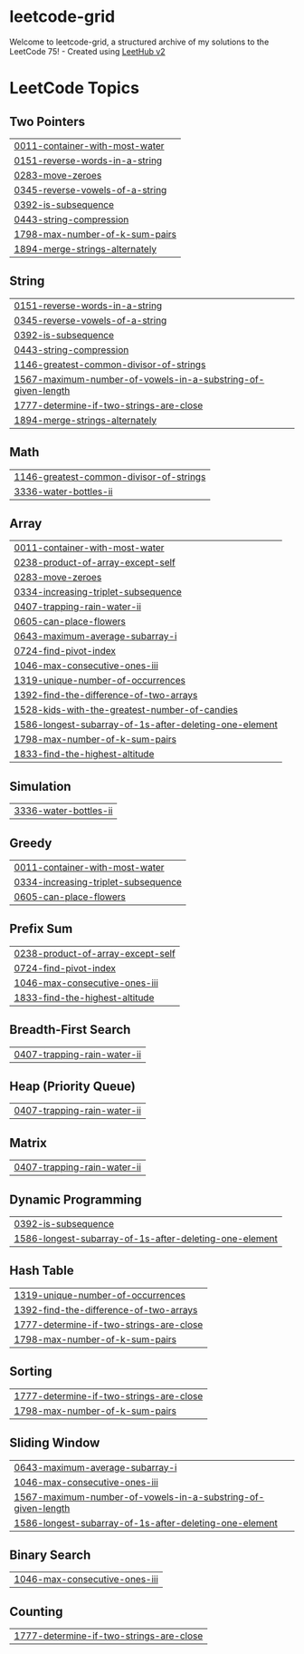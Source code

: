 # leetcode-grid
Welcome to leetcode-grid, a structured archive of my solutions to the LeetCode 75! - Created using [LeetHub v2](https://github.com/arunbhardwaj/LeetHub-2.0)

<!---LeetCode Topics Start-->
# LeetCode Topics
## Two Pointers
|  |
| ------- |
| [0011-container-with-most-water](https://github.com/PraveenNPatil07/leetcode_75/tree/master/0011-container-with-most-water) |
| [0151-reverse-words-in-a-string](https://github.com/PraveenNPatil07/leetcode_75/tree/master/0151-reverse-words-in-a-string) |
| [0283-move-zeroes](https://github.com/PraveenNPatil07/leetcode_75/tree/master/0283-move-zeroes) |
| [0345-reverse-vowels-of-a-string](https://github.com/PraveenNPatil07/leetcode_75/tree/master/0345-reverse-vowels-of-a-string) |
| [0392-is-subsequence](https://github.com/PraveenNPatil07/leetcode_75/tree/master/0392-is-subsequence) |
| [0443-string-compression](https://github.com/PraveenNPatil07/leetcode_75/tree/master/0443-string-compression) |
| [1798-max-number-of-k-sum-pairs](https://github.com/PraveenNPatil07/leetcode_75/tree/master/1798-max-number-of-k-sum-pairs) |
| [1894-merge-strings-alternately](https://github.com/PraveenNPatil07/leetcode-grid/tree/master/1894-merge-strings-alternately) |
## String
|  |
| ------- |
| [0151-reverse-words-in-a-string](https://github.com/PraveenNPatil07/leetcode_75/tree/master/0151-reverse-words-in-a-string) |
| [0345-reverse-vowels-of-a-string](https://github.com/PraveenNPatil07/leetcode_75/tree/master/0345-reverse-vowels-of-a-string) |
| [0392-is-subsequence](https://github.com/PraveenNPatil07/leetcode_75/tree/master/0392-is-subsequence) |
| [0443-string-compression](https://github.com/PraveenNPatil07/leetcode_75/tree/master/0443-string-compression) |
| [1146-greatest-common-divisor-of-strings](https://github.com/PraveenNPatil07/leetcode_75/tree/master/1146-greatest-common-divisor-of-strings) |
| [1567-maximum-number-of-vowels-in-a-substring-of-given-length](https://github.com/PraveenNPatil07/leetcode_75/tree/master/1567-maximum-number-of-vowels-in-a-substring-of-given-length) |
| [1777-determine-if-two-strings-are-close](https://github.com/PraveenNPatil07/leetcode_75/tree/master/1777-determine-if-two-strings-are-close) |
| [1894-merge-strings-alternately](https://github.com/PraveenNPatil07/leetcode-grid/tree/master/1894-merge-strings-alternately) |
## Math
|  |
| ------- |
| [1146-greatest-common-divisor-of-strings](https://github.com/PraveenNPatil07/leetcode_75/tree/master/1146-greatest-common-divisor-of-strings) |
| [3336-water-bottles-ii](https://github.com/PraveenNPatil07/leetcode_75/tree/master/3336-water-bottles-ii) |
## Array
|  |
| ------- |
| [0011-container-with-most-water](https://github.com/PraveenNPatil07/leetcode_75/tree/master/0011-container-with-most-water) |
| [0238-product-of-array-except-self](https://github.com/PraveenNPatil07/leetcode_75/tree/master/0238-product-of-array-except-self) |
| [0283-move-zeroes](https://github.com/PraveenNPatil07/leetcode_75/tree/master/0283-move-zeroes) |
| [0334-increasing-triplet-subsequence](https://github.com/PraveenNPatil07/leetcode_75/tree/master/0334-increasing-triplet-subsequence) |
| [0407-trapping-rain-water-ii](https://github.com/PraveenNPatil07/leetcode_75/tree/master/0407-trapping-rain-water-ii) |
| [0605-can-place-flowers](https://github.com/PraveenNPatil07/leetcode_75/tree/master/0605-can-place-flowers) |
| [0643-maximum-average-subarray-i](https://github.com/PraveenNPatil07/leetcode_75/tree/master/0643-maximum-average-subarray-i) |
| [0724-find-pivot-index](https://github.com/PraveenNPatil07/leetcode_75/tree/master/0724-find-pivot-index) |
| [1046-max-consecutive-ones-iii](https://github.com/PraveenNPatil07/leetcode_75/tree/master/1046-max-consecutive-ones-iii) |
| [1319-unique-number-of-occurrences](https://github.com/PraveenNPatil07/leetcode_75/tree/master/1319-unique-number-of-occurrences) |
| [1392-find-the-difference-of-two-arrays](https://github.com/PraveenNPatil07/leetcode_75/tree/master/1392-find-the-difference-of-two-arrays) |
| [1528-kids-with-the-greatest-number-of-candies](https://github.com/PraveenNPatil07/leetcode_75/tree/master/1528-kids-with-the-greatest-number-of-candies) |
| [1586-longest-subarray-of-1s-after-deleting-one-element](https://github.com/PraveenNPatil07/leetcode_75/tree/master/1586-longest-subarray-of-1s-after-deleting-one-element) |
| [1798-max-number-of-k-sum-pairs](https://github.com/PraveenNPatil07/leetcode_75/tree/master/1798-max-number-of-k-sum-pairs) |
| [1833-find-the-highest-altitude](https://github.com/PraveenNPatil07/leetcode_75/tree/master/1833-find-the-highest-altitude) |
## Simulation
|  |
| ------- |
| [3336-water-bottles-ii](https://github.com/PraveenNPatil07/leetcode_75/tree/master/3336-water-bottles-ii) |
## Greedy
|  |
| ------- |
| [0011-container-with-most-water](https://github.com/PraveenNPatil07/leetcode_75/tree/master/0011-container-with-most-water) |
| [0334-increasing-triplet-subsequence](https://github.com/PraveenNPatil07/leetcode_75/tree/master/0334-increasing-triplet-subsequence) |
| [0605-can-place-flowers](https://github.com/PraveenNPatil07/leetcode_75/tree/master/0605-can-place-flowers) |
## Prefix Sum
|  |
| ------- |
| [0238-product-of-array-except-self](https://github.com/PraveenNPatil07/leetcode_75/tree/master/0238-product-of-array-except-self) |
| [0724-find-pivot-index](https://github.com/PraveenNPatil07/leetcode_75/tree/master/0724-find-pivot-index) |
| [1046-max-consecutive-ones-iii](https://github.com/PraveenNPatil07/leetcode_75/tree/master/1046-max-consecutive-ones-iii) |
| [1833-find-the-highest-altitude](https://github.com/PraveenNPatil07/leetcode_75/tree/master/1833-find-the-highest-altitude) |
## Breadth-First Search
|  |
| ------- |
| [0407-trapping-rain-water-ii](https://github.com/PraveenNPatil07/leetcode_75/tree/master/0407-trapping-rain-water-ii) |
## Heap (Priority Queue)
|  |
| ------- |
| [0407-trapping-rain-water-ii](https://github.com/PraveenNPatil07/leetcode_75/tree/master/0407-trapping-rain-water-ii) |
## Matrix
|  |
| ------- |
| [0407-trapping-rain-water-ii](https://github.com/PraveenNPatil07/leetcode_75/tree/master/0407-trapping-rain-water-ii) |
## Dynamic Programming
|  |
| ------- |
| [0392-is-subsequence](https://github.com/PraveenNPatil07/leetcode_75/tree/master/0392-is-subsequence) |
| [1586-longest-subarray-of-1s-after-deleting-one-element](https://github.com/PraveenNPatil07/leetcode_75/tree/master/1586-longest-subarray-of-1s-after-deleting-one-element) |
## Hash Table
|  |
| ------- |
| [1319-unique-number-of-occurrences](https://github.com/PraveenNPatil07/leetcode_75/tree/master/1319-unique-number-of-occurrences) |
| [1392-find-the-difference-of-two-arrays](https://github.com/PraveenNPatil07/leetcode_75/tree/master/1392-find-the-difference-of-two-arrays) |
| [1777-determine-if-two-strings-are-close](https://github.com/PraveenNPatil07/leetcode_75/tree/master/1777-determine-if-two-strings-are-close) |
| [1798-max-number-of-k-sum-pairs](https://github.com/PraveenNPatil07/leetcode_75/tree/master/1798-max-number-of-k-sum-pairs) |
## Sorting
|  |
| ------- |
| [1777-determine-if-two-strings-are-close](https://github.com/PraveenNPatil07/leetcode_75/tree/master/1777-determine-if-two-strings-are-close) |
| [1798-max-number-of-k-sum-pairs](https://github.com/PraveenNPatil07/leetcode_75/tree/master/1798-max-number-of-k-sum-pairs) |
## Sliding Window
|  |
| ------- |
| [0643-maximum-average-subarray-i](https://github.com/PraveenNPatil07/leetcode_75/tree/master/0643-maximum-average-subarray-i) |
| [1046-max-consecutive-ones-iii](https://github.com/PraveenNPatil07/leetcode_75/tree/master/1046-max-consecutive-ones-iii) |
| [1567-maximum-number-of-vowels-in-a-substring-of-given-length](https://github.com/PraveenNPatil07/leetcode_75/tree/master/1567-maximum-number-of-vowels-in-a-substring-of-given-length) |
| [1586-longest-subarray-of-1s-after-deleting-one-element](https://github.com/PraveenNPatil07/leetcode_75/tree/master/1586-longest-subarray-of-1s-after-deleting-one-element) |
## Binary Search
|  |
| ------- |
| [1046-max-consecutive-ones-iii](https://github.com/PraveenNPatil07/leetcode_75/tree/master/1046-max-consecutive-ones-iii) |
## Counting
|  |
| ------- |
| [1777-determine-if-two-strings-are-close](https://github.com/PraveenNPatil07/leetcode_75/tree/master/1777-determine-if-two-strings-are-close) |
<!---LeetCode Topics End-->
